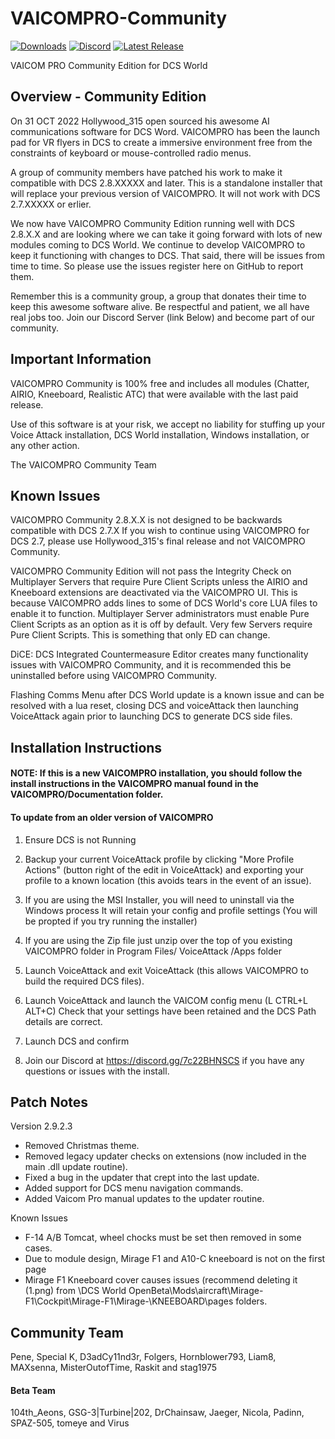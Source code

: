 # VAICOMPRO-Community

[![Downloads](https://img.shields.io/github/downloads/Penecruz/VAICOMPRO-Community/total?logo=GitHub)](https://github.com/Penecruz/VAICOMPRO-Community/releases/latest)
[![Discord](https://img.shields.io/discord/736032844274728961?logo=Discord)](https://discord.gg/7c22BHNSCS)
[![Latest Release](https://img.shields.io/github/v/release/Penecruz/VAICOMPRO-Community?logo=GitHub)](https://github.com/Penecruz/VAICOMPRO-Community/releases/latest)

VAICOM PRO Community Edition for DCS World

## Overview - Community Edition

On 31 OCT 2022 Hollywood_315 open sourced his awesome AI communications software for DCS Word. VAICOMPRO has been the launch pad for VR flyers in DCS to create a
immersive environment free from the constraints of keyboard or mouse-controlled radio menus.

A group of community members have patched his work to make it compatible with DCS 2.8.XXXXX and later. This is a standalone installer that will replace your previous version of VAICOMPRO. It will not work with DCS 2.7.XXXXX or erlier.

We now have VAICOMPRO Community Edition running well with DCS 2.8.X.X and are looking where we can take it going forward with lots of new modules coming to DCS World.
We continue to develop VAICOMPRO to keep it functioning with changes to DCS. That said, there will be issues from time to time. So please use the issues register here on GitHub to report them.

Remember this is a community group, a group that donates their time to keep this awesome software alive. Be respectful and patient, we all have real jobs too. Join our Discord Server (link Below) and become part of our community.

## Important Information

VAICOMPRO Community is 100% free and includes all modules (Chatter, AIRIO, Kneeboard, Realistic ATC) that were available with the last paid release.

Use of this software is at your risk, we accept no liability for stuffing up your Voice Attack installation, DCS World installation, Windows installation, or any other action.

The VAICOMPRO Community Team

## Known Issues

VAICOMPRO Community 2.8.X.X is not designed to be backwards compatible with DCS 2.7.X If you wish to continue using VAICOMPRO for DCS 2.7, please use Hollywood_315's final release and not VAICOMPRO Community.

VAICOMPRO Community Edition will not pass the Integrity Check on Multiplayer Servers that require Pure Client Scripts unless the AIRIO and Kneeboard extensions are deactivated via the VAICOMPRO UI.
This is because VAICOMPRO adds lines to some of DCS World's core LUA files to enable it to function. Multiplayer Server administrators must enable Pure Client Scripts as an option as it is off by default. Very few Servers require Pure Client Scripts. This is something that only ED can change.

DiCE: DCS Integrated Countermeasure Editor creates many functionality issues with VAICOMPRO Community, and it is recommended this be uninstalled before using VAICOMPRO Community.

Flashing Comms Menu after DCS World update is a known issue and can be resolved with a lua reset, closing DCS and voiceAttack then launching VoiceAttack again prior to launching DCS to generate DCS side files.

## Installation Instructions

#### NOTE: If this is a new VAICOMPRO installation, you should follow the install instructions in the VAICOMPRO manual found in the VAICOMPRO/Documentation folder.
	
#### To update from an older version of VAICOMPRO


1. Ensure DCS is not Running

2. Backup your current VoiceAttack profile by clicking "More Profile Actions" (button right of the edit in VoiceAttack) and exporting your profile to a known location (this avoids tears in the event of an issue).

3. If you are using the MSI Installer, you will need to uninstall via the Windows process It will retain your config and profile settings (You will be propted if you try running the installer)

4. If you are using the Zip file just unzip over the top of you existing VAICOMPRO folder in Program Files/ VoiceAttack /Apps folder

5. Launch VoiceAttack and exit VoiceAttack (this allows VAICOMPRO to build the required DCS files).
	
6. Launch VoiceAttack and launch the VAICOM config menu (L CTRL+L ALT+C) Check that your settings have been retained and the DCS Path details are correct.

7. Launch DCS and confirm 

8. Join our Discord at https://discord.gg/7c22BHNSCS if you have any questions or issues with the install.

## Patch Notes


Version 2.9.2.3

-	Removed Christmas theme.
-	Removed legacy updater checks on extensions (now included in the main .dll update routine).
-	Fixed a bug in the updater that crept into the last update.
-	Added support for DCS menu navigation commands.
-	Added Vaicom Pro manual updates to the updater routine.
 
Known Issues

-	F-14 A/B Tomcat, wheel chocks must be set then removed in some cases.
-	Due to module design, Mirage F1 and A10-C kneeboard is not on the first page
-	Mirage F1 Kneeboard cover causes issues (recommend deleting it (1.png) from \\DCS World 
        OpenBeta\Mods\aircraft\Mirage-F1\Cockpit\Mirage-F1\Mirage-<version>\KNEEBOARD\pages folders.


## Community Team

Pene, Special K, D3adCy11nd3r, Folgers, Hornblower793, Liam8, MAXsenna, MisterOutofTime, Raskit and stag1975

#### Beta Team
104th_Aeons, GSG-3|Turbine|202, DrChainsaw, Jaeger, Nicola, Padinn, SPAZ-505, tomeye and Virus
